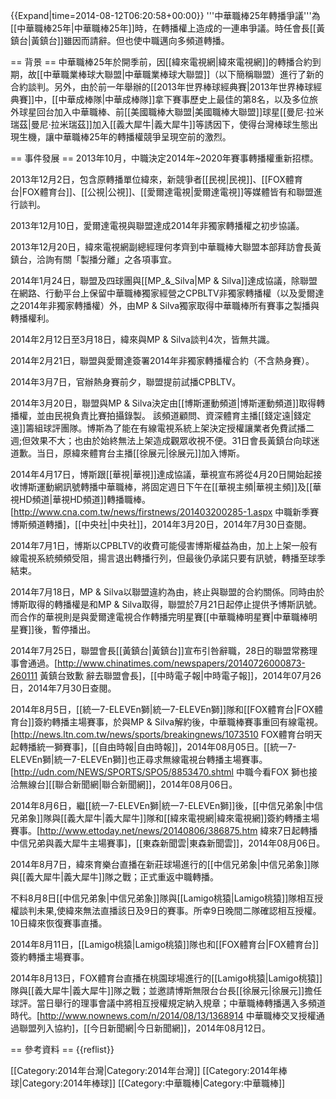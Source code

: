 {{Expand|time=2014-08-12T06:20:58+00:00}}
'''中華職棒25年轉播爭議'''為[[中華職棒25年|中華職棒25年]]時，在轉播權上造成的一連串爭議。時任會長[[黃鎮台|黃鎮台]]雖因而請辭。但也使中職邁向多頻道轉播。

== 背景 ==
中華職棒25年於開季前，因[[緯來電視網|緯來電視網]]的轉播合約到期，故[[中華職業棒球大聯盟|中華職業棒球大聯盟]]（以下簡稱聯盟）進行了新的合約談判。另外，由於前一年舉辦的[[2013年世界棒球經典賽|2013年世界棒球經典賽]]中，[[中華成棒隊|中華成棒隊]]拿下賽事歷史上最佳的第8名，以及多位旅外球星回台加入中華職棒、前[[美國職棒大聯盟|美國職棒大聯盟]]球星[[曼尼·拉米瑞茲|曼尼·拉米瑞茲]]加入[[義大犀牛|義大犀牛]]等誘因下，使得台灣棒球生態出現生機，讓中華職棒25年的轉播權競爭呈現空前的激烈。

== 事件發展 ==
2013年10月，中職決定2014年~2020年賽事轉播權重新招標。

2013年12月2日，包含原轉播單位緯來，新競爭者[[民視|民視]]、[[FOX體育台|FOX體育台]]、[[公視|公視]]、[[愛爾達電視|愛爾達電視]]等媒體皆有和聯盟進行談判。

2013年12月10日，愛爾達電視與聯盟達成2014年非獨家轉播權之初步協議。

2013年12月20日，緯來電視網副總經理何孝齊到中華職棒大聯盟本部拜訪會長黃鎮台，洽詢有關「製播分離」之各項事宜。

2014年1月24日，聯盟及四球團與[[MP_&_Silva|MP & Silva]]達成協議，除聯盟在網路、行動平台上保留中華職棒獨家經營之CPBLTV非獨家轉播權（以及愛爾達之2014年非獨家轉播權）外，由MP & Silva獨家取得中華職棒所有賽事之製播與轉播權利。

2014年2月12日至3月18日，緯來與MP & Silva談判4次，皆無共識。

2014年2月21日，聯盟與愛爾達簽署2014年非獨家轉播權合約（不含熱身賽）。

2014年3月7日，官辦熱身賽前夕，聯盟提前試播CPBLTV。

2014年3月20日，聯盟與MP & Silva決定由[[博斯運動頻道|博斯運動頻道]]取得轉播權，並由民視負責比賽拍攝錄製。 該頻道顧問、資深體育主播[[錢定遠|錢定遠]]籌組球評團隊。博斯為了能在有線電視系統上架決定授權讓業者免費試播二週;但效果不大；也由於始終無法上架造成觀眾收視不便。31日會長黃鎮台向球迷道歉。当日，原緯來體育台主播[[徐展元|徐展元]]加入博斯。

2014年4月17日，博斯跟[[華視|華視]]達成協議，華視宣布將從4月20日開始起接收博斯運動網訊號轉播中華職棒，將固定週日下午在[[華視主頻|華視主頻]]及[[華視HD頻道|華視HD頻道]]轉播職棒。<ref>[http://www.cna.com.tw/news/firstnews/201403200285-1.aspx 中職新季賽 博斯頻道轉播]，[[中央社|中央社]]，2014年3月20日，2014年7月30日查閱。</ref>

2014年7月1日，博斯以CPBLTV的收費可能侵害博斯權益為由，加上上架一般有線電視系統頻頻受阻，揚言退出轉播行列，但最後仍承諾只要有訊號，轉播至球季結束。

2014年7月18日，MP & Silva以聯盟違約為由，終止與聯盟的合約關係。同時由於博斯取得的轉播權是和MP & Silva取得，聯盟於7月21日起停止提供予博斯訊號。而合作的華視則是與愛爾達電視合作轉播完明星賽[[中華職棒明星賽|中華職棒明星賽]]後，暫停播出。

2014年7月25日，聯盟會長[[黃鎮台|黃鎮台]]宣布引咎辭職，28日的聯盟常務理事會通過。<ref>[http://www.chinatimes.com/newspapers/20140726000873-260111 黃鎮台致歉 辭去聯盟會長]，[[中時電子報|中時電子報]]，2014年07月26日，2014年7月30日查閱。</ref>

2014年8月5日，[[統一7-ELEVEn獅|統一7-ELEVEn獅]]隊和[[FOX體育台|FOX體育台]]簽約轉播主場賽事，於與MP & Silva解約後，中華職棒賽事重回有線電視。<ref>[http://news.ltn.com.tw/news/sports/breakingnews/1073510 FOX體育台明天起轉播統一獅賽事]，[[自由時報|自由時報]]，2014年08月05日。</ref>[[統一7-ELEVEn獅|統一7-ELEVEn獅]]也正尋求無線電視台轉播主場賽事。<ref>[http://udn.com/NEWS/SPORTS/SPO5/8853470.shtml 中職今看FOX 獅也接洽無線台][[聯合新聞網|聯合新聞網]]，2014年08月06日。</ref>

2014年8月6日，繼[[統一7-ELEVEn獅|統一7-ELEVEn獅]]後，[[中信兄弟象|中信兄弟象]]隊與[[義大犀牛|義大犀牛]]隊和[[緯來電視網|緯來電視網]]簽約轉播主場賽事。<ref>[http://www.ettoday.net/news/20140806/386875.htm 緯來7日起轉播中信兄弟與義大犀牛主場賽事]，[[東森新聞雲|東森新聞雲]]，2014年08月06日。</ref> 

2014年8月7日，緯來育樂台直播在新莊球場進行的[[中信兄弟象|中信兄弟象]]隊與[[義大犀牛|義大犀牛]]隊之戰；正式重返中職轉播。

不料8月8日[[中信兄弟象|中信兄弟象]]隊與[[Lamigo桃猿|Lamigo桃猿]]隊相互授權談判未果,使緯來無法直播該日及9日的賽事。所幸9日晚間二隊確認相互授權。10日緯來恢復賽事直播。

2014年8月11日，[[Lamigo桃猿|Lamigo桃猿]]隊也和[[FOX體育台|FOX體育台]]簽約轉播主場賽事。

2014年8月13日，FOX體育台直播在桃園球場進行的[[Lamigo桃猿|Lamigo桃猿]]隊與[[義大犀牛|義大犀牛]]隊之戰；並邀請博斯無限台台長[[徐展元|徐展元]]擔任球評。當日舉行的理事會議中將相互授權規定納入規章；中華職棒轉播邁入多頻道時代。<ref>[http://www.nownews.com/n/2014/08/13/1368914 中華職棒交叉授權通過聯盟列入協約]，[[今日新聞網|今日新聞網]]，2014年08月12日。</ref>

== 參考資料 ==
{{reflist}}

[[Category:2014年台灣|Category:2014年台灣]]
[[Category:2014年棒球|Category:2014年棒球]]
[[Category:中華職棒|Category:中華職棒]]